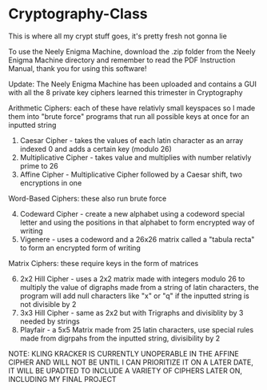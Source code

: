 # Cryptography-Class
This is where all my crypt stuff goes, it's pretty fresh not gonna lie

To use the Neely Enigma Machine, download the .zip folder from the Neely Enigma Machine directory and remember to read the PDF Instruction Manual, thank you for using this software!

Update: The Neely Enigma Machine has been uploaded and contains a GUI with all the 8 private key ciphers learned this trimester in Cryptography

Arithmetic Ciphers: each of these have relativly small keyspaces so I made them into "brute force" programs that run all possible keys at once for an inputted string
1. Caesar Cipher - takes the values of each latin character as an array indexed 0 and adds a certain key (modulo 26)
2. Multiplicative Cipher - takes value and multiplies with number relativly prime to 26
3. Affine Cipher - Multiplicative Cipher followed by a Caesar shift, two encryptions in one

Word-Based Ciphers: these also run brute force

4. Codeward Cipher - create a new alphabet using a codeword special letter and using the positions in that alphabet to form encrypted way of writing
5. Vigenere - uses a codeword and a 26x26 matrix called a "tabula recta" to form an encrypted form of writing

Matrix Ciphers: these require keys in the form of matrices

6. 2x2 Hill Cipher - uses a 2x2 matrix made with integers modulo 26 to multiply the value of digraphs made from a string of latin characters, the program will add null characters like "x" or "q" if the inputted string is not divisible by 2
7. 3x3 Hill Cipher - same as 2x2 but with Trigraphs and divisiblity by 3 needed by strings
8. Playfair - a 5x5 Matrix made from 25 latin characters, use special rules made from digrpahs from the inputted string, divisibility by 2

NOTE: KLING KRACKER IS CURRENTLY UNOPERABLE IN THE AFFINE CIPHER AND WILL NOT BE UNTIL I CAN PRIORITIZE IT ON A LATER DATE, IT WILL BE UPADTED TO INCLUDE A VARIETY OF CIPHERS LATER ON, INCLUDING MY FINAL PROJECT
